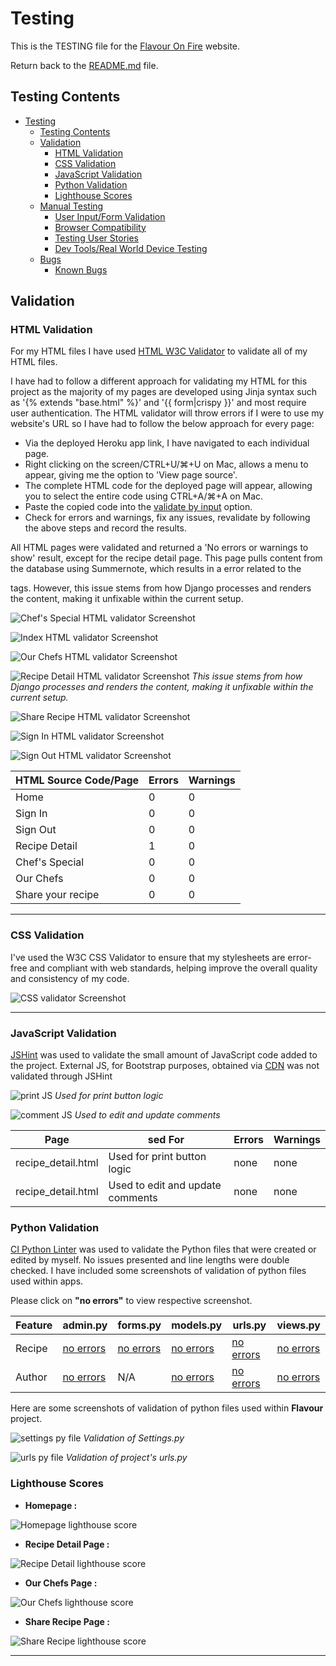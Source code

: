 # Testing

This is the TESTING file for the [Flavour On Fire](https://flavour-on-fire-1bb1fc2c2e8e.herokuapp.com/) website.

Return back to the [README.md](README.md) file.

## Testing Contents  
  
- [Testing](#testing)
  - [Testing Contents](#testing-contents)
  - [Validation](#validation)
    - [HTML Validation](#html-validation)
    - [CSS Validation](#css-validation)
    - [JavaScript Validation](#javascript-validation)
    - [Python Validation](#python-validation)
    - [Lighthouse Scores](#lighthouse-scores)
  - [Manual Testing](#manual-testing)
    - [User Input/Form Validation](#user-inputform-validation)
    - [Browser Compatibility](#browser-compatibility)
    - [Testing User Stories](#testing-user-stories)
    - [Dev Tools/Real World Device Testing](#dev-toolsreal-world-device-testing)
  - [Bugs](#bugs)
    - [Known Bugs](#known-bugs)
    
## Validation

### HTML Validation

For my HTML files I have used [HTML W3C Validator](https://validator.w3.org) to validate all of my HTML files.

I have had to follow a different approach for validating my HTML for this project as the majority of my pages are developed using Jinja syntax such as '{% extends "base.html" %}' and '{{ form|crispy }}' and most require user authentication. The HTML validator will throw errors if I were to use my website's URL so I have had to follow the below approach for every page:

- Via the deployed Heroku app link, I have navigated to each individual page.
- Right clicking on the screen/CTRL+U/⌘+U on Mac, allows a menu to appear, giving me the option to 'View page source'.
- The complete HTML code for the deployed page will appear, allowing you to select the entire code using CTRL+A/⌘+A on Mac.
- Paste the copied code into the [validate by input](https://validator.w3.org/#validate_by_input) option.
- Check for errors and warnings, fix any issues, revalidate by following the above steps and record the results.

All HTML pages were validated and returned a 'No errors or warnings to show' result, except for the recipe detail page. This page pulls content from the database using Summernote, which results in a error related to the <p> tags. However, this issue stems from how Django processes and renders the content, making it unfixable within the current setup.

![Chef's Special HTML validator Screenshot](static/readme_images/validation_and_testing/chef_special_html_validator.PNG)

![Index HTML validator Screenshot](static/readme_images/validation_and_testing/index_html_validator.PNG)

![Our Chefs HTML validator Screenshot](static/readme_images/validation_and_testing/our_chef_html_validator.PNG)

![Recipe Detail HTML validator Screenshot](static/readme_images/validation_and_testing/recipe_detail_html_validator.PNG)
*This issue stems from how Django processes and renders the content, making it unfixable within the current setup.*


![Share Recipe HTML validator Screenshot](static/readme_images/validation_and_testing/share_recipe_html_validator.PNG)

![Sign In HTML validator Screenshot](static/readme_images/validation_and_testing/sign_in_html_validator.PNG)

![Sign Out HTML validator Screenshot](static/readme_images/validation_and_testing/sign_out_html_validator.PNG)

| HTML Source Code/Page | Errors | Warnings |
| ---- | ------ | -------- | 
| Home | 0 | 0 |
| Sign In | 0 | 0 |
| Sign Out | 0 | 0 |
| Recipe Detail | 1 | 0 |
| Chef's Special | 0 | 0 |
| Our Chefs | 0 | 0 |
| Share your recipe | 0 | 0 |

<hr>

### CSS Validation

I've used the W3C CSS Validator to ensure that my stylesheets are error-free and compliant with web standards, helping improve the overall quality and consistency of my code.

![CSS validator Screenshot](static/readme_images/validation_and_testing/css_validator.PNG)

<hr>

### JavaScript Validation

[JSHint](https://jshint.com/) was used to validate the small amount of JavaScript code added to the project. External JS, for Bootstrap purposes, obtained via [CDN](https://cdn.jsdelivr.net/npm/bootstrap@5.3.3/dist/js/bootstrap.bundle.min.js) was not validated through JSHint

![print JS](static/readme_images/validation_and_testing/script_js_validator.PNG)
*Used for print button logic*

![comment JS](static/readme_images/validation_and_testing/comments_js_validator.PNG) 
*Used to edit and update comments*


| Page |  sed For |  Errors | Warnings |
| ---- | ----------- |------ | -------- |
| recipe_detail.html | Used for print button logic | none | none |
| recipe_detail.html | Used to edit and update comments | none | none |


### Python Validation

[CI Python Linter](https://pep8ci.herokuapp.com/#) was used to validate the Python files that were created or edited by myself. No issues presented and line lengths were double checked. I have included some screenshots of validation of python files used within apps.

Please click on **"no errors"** to view respective screenshot.

| Feature | admin.py | forms.py | models.py | urls.py | views.py |
|---------|----------|----------|-----------|---------|----------|
| Recipe | [no errors](static/readme_images/python_validation/recipe_admin_py.PNG) | [no errors](static/readme_images/python_validation/recipe_forms_py.PNG) | [no errors](static/readme_images/python_validation/recipe_models_py.PNG) | [no errors](static/readme_images/python_validation/recipe_urls_py.PNG) | [no errors](static/readme_images/python_validation/recipe_views_py.PNG) |
| Author  | [no errors](static/readme_images/python_validation/author_admin_py.PNG) | N/A | [no errors](static/readme_images/python_validation/author_models_py.PNG) | [no errors](static/readme_images/python_validation/author_urls_py.PNG) | [no errors](static/readme_images/python_validation/author_views_py.PNG) |

Here are some screenshots of validation of python files used within **Flavour** project.

![settings py file](static/readme_images/python_validation/flavour_settings_py.PNG)
*Validation of Settings.py*

![urls py file](static/readme_images/python_validation/flavour_urls_py.PNG)
*Validation of project's urls.py*

### Lighthouse Scores

- **Homepage :**

![Homepage lighthouse score](static/readme_images/lighthouse_score/index_html_lighthouse.PNG)

- **Recipe Detail Page :**

![Recipe Detail lighthouse score](static/readme_images/lighthouse_score/recipe_detail_lighthouse.PNG)

- **Our Chefs Page :**

![Our Chefs lighthouse score](static/readme_images/lighthouse_score/our_chefs_lighthouse.PNG)

- **Share Recipe Page :**

![Share Recipe lighthouse score](static/readme_images/lighthouse_score/share_recipe_lighthouse.PNG)

<hr>

